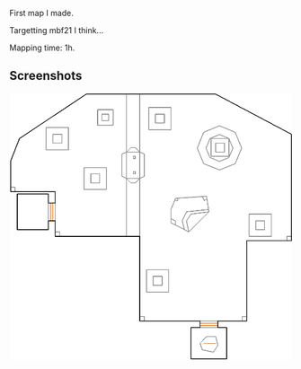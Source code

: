 First map I made.

Targetting mbf21 I think...


Mapping time: 1h.

## Screenshots

![](img/MAP01.png)